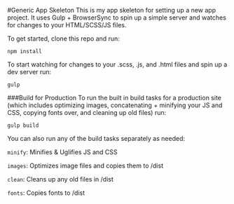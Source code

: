 #Generic App Skeleton
This is my app skeleton for setting up a new app project. It uses Gulp + BrowserSync to spin up a simple server and watches for changes to your HTML/SCSS/JS files.

To get started, clone this repo and run:

````
npm install
````

To start watching for changes to your .scss, .js, and .html files and spin up a dev server run:

````
gulp
````

###Build for Production
To run the built in build tasks for a production site (which includes optimizing images, concatenating + minifying your JS and CSS, copying fonts over, and cleaning up old files) run:

````
gulp build
````

You can also run any of the build tasks separately as needed:

`minify`: Minifies & Uglifies JS and CSS

`images`: Optimizes image files and copies them to /dist

`clean`: Cleans up any old files in /dist

`fonts`: Copies fonts to /dist
